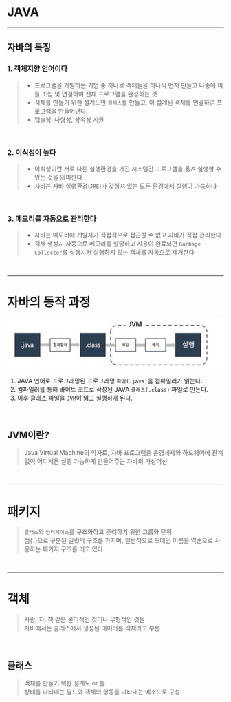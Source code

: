 # JAVA

---

## 자바의  특징
### 1. 객체지향 언어이다
> -  프로그램을 개발하는 기법 중 하나로 객체들을 하나씩 먼저 만들고 나중에 이를 조립 및 연결하여 전체 프로그램을 완성하는 것
> - 객체를 만들기 위한 설계도인 `클래스`를 만들고, 이 설계된 객체를 연결하여 프로그램을 만들어낸다
> - 캡슐성, 다형성, 상속성 지원


<br/>

### 2. 이식성이 높다
> - 이식성이란 서로 다른 실행환경을 가진 시스템간 프로그램을 옮겨 실행할 수 있는 것을 의미한다
> - 자바는 자바 실행환경(`JRE`)가 갖춰져 있는 모든 환경에서 실행이 가능하다

<br/>

### 3. 메모리를 자동으로 관리한다
>- 자바는 메모리에 개발자가 직접적으로 접근할 수 없고 자바가 직접 관리한다
>- 객체 생성시 자동으로 메모리를 할당하고 사용이 완료되면 `Garbage Collector`를 실행시켜 실행하지 않는 객체를 자동으로 제거한다

<br/>

---

# 자바의 동작 과정

![img.png](img.png)

1. JAVA 언어로 프로그래밍된 프로그래밍 `파일(.java)`을 컴파일러가 읽는다.
2. 컴파일러를 통해 바이트 코드로 작성된 JAVA `클래스(.class)` 파일로 만든다.
3. 이후 클래스 파일을 `JVM`이 읽고 실행하게 된다.


<br/>




## JVM이란?
> Java Virtual Machine의 약자로, 자바 프로그램을 운영체제와 하드웨어에 관계없이 어디서든 실행 가능하게 만들어주는 자바의 가상머신

<br/>


---


# 패키지

> `클래스`와 `인터페이스`를 구조화하고 관리하기 위한 그룹화 단위 </br>
> 점(`.`)으로 구분된 일련의 구조를 가지며, 일반적으로 도메인 이름을 역순으로 사용하는 패키지 구조를 띄고 있다.

<br/>

---


# 객체

> 사람, 자, 책 같은 물리적인 것이나 무형적인 것들 </br>
> 자바에서는 클래스에서 생성된 데이터를 객체라고 부름

<br/>


## 클래스
> 객체를 만들기 위한 설계도 or 틀 </br>
> 상태를 나타내는 필드와 객체의 행동을 나타내는 메소드로 구성

